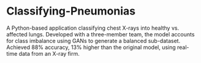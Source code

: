 # Classifying-Pneumonias
A Python-based application classifying chest X-rays into healthy vs. affected lungs. Developed with a three-member team, the model accounts for class imbalance using GANs to generate a balanced sub-dataset. Achieved 88% accuracy, 13% higher than the original model, using real-time data from an X-ray firm.
